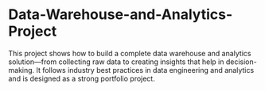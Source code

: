 # Data-Warehouse-and-Analytics-Project
This project shows how to build a complete data warehouse and analytics solution—from collecting raw data to creating insights that help in decision-making. It follows industry best practices in data engineering and analytics and is designed as a strong portfolio project.
